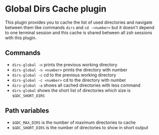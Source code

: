 # Global Dirs Cache plugin
This plugin provides you to cache the list of used directories and navigate between them like commands `dirs` and `cd -<number>` but it doesn't depend to one terminal session and this cache is shared between all zsh sessions with this plugin.
## Commands
- `dirs-global -n` prints the previous working directory
- `dirs-global -n <number>` prints the directory with number **<number>**
- `dirs-global -c` cd to the previous working directory
- `dirs-global -c <number>` cd to the directory with number **<number>**
- `dirs-global -a` shows all cached directories with less command
- `dirs-global` shows the short list of directories which size is `$GDC_SHORT_DIRS`
## Path variables
- `$GDC_MAX_DIRS` is the number of maximum directories to cache
- `$GDC_SHORT_DIRS` is the number of directories to show in short output
